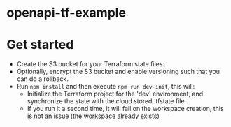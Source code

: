 # openapi-tf-example

# Get started

- Create the S3 bucket for your Terraform state files.
- Optionally, encrypt the S3 bucket and enable versioning such that you can do a rollback.
- Run ``` npm install ``` and then execute ``` npm run dev-init ```, this will:
  - Initialize the Terraform project for the 'dev' environment, and synchronize the state with the cloud stored .tfstate file.
  - If you run it a second time, it will fail on the workspace creation, this is not an issue (the workspace already exists)


